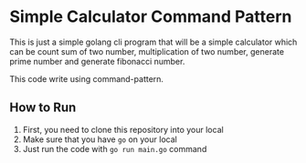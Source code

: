# Simple Calculator Command Pattern

This is just a simple golang cli program that will be a simple calculator which can be count sum of two number, multiplication of two number, generate prime number and generate fibonacci number.

This code write using command-pattern.

## How to Run
1. First, you need to clone this repository into your local
2. Make sure that you have `go` on your local
3. Just run the code with `go run main.go` command